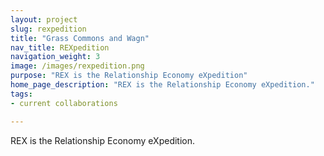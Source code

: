 ```yaml
---
layout: project
slug: rexpedition
title: "Grass Commons and Wagn"
nav_title: REXpedition
navigation_weight: 3
image: /images/rexpedition.png
purpose: "REX is the Relationship Economy eXpedition"
home_page_description: "REX is the Relationship Economy eXpedition."
tags:
- current collaborations

---
```

REX is the Relationship Economy eXpedition.